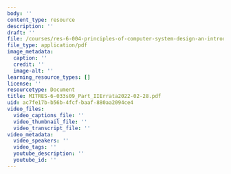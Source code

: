 ```yaml
---
body: ''
content_type: resource
description: ''
draft: ''
file: /courses/res-6-004-principles-of-computer-system-design-an-introduction-spring-2009/mitres-6-033s09_part_iierrata2022-02-28.pdf
file_type: application/pdf
image_metadata:
  caption: ''
  credit: ''
  image-alt: ''
learning_resource_types: []
license: ''
resourcetype: Document
title: MITRES-6-033s09_Part_IIErrata2022-02-28.pdf
uid: ac7fe17b-b56b-4fcf-baaf-880aa2094ce4
video_files:
  video_captions_file: ''
  video_thumbnail_file: ''
  video_transcript_file: ''
video_metadata:
  video_speakers: ''
  video_tags: ''
  youtube_description: ''
  youtube_id: ''
---
```


